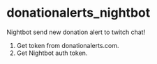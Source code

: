# donationalerts_nightbot
Nightbot send new donation alert to twitch chat!

1) Get token from donationalerts.com.<br />
2) Get Nightbot auth token.<br />
